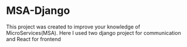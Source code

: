 # MSA-Django
This project was created to improve your knowledge of MicroServices(MSA). Here I used two django project for communication and React for frontend
